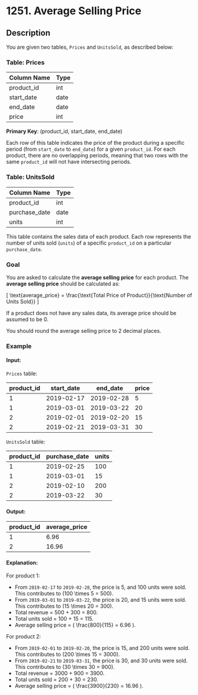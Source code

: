 # 1251. Average Selling Price

## Description

You are given two tables, `Prices` and `UnitsSold`, as described below:

### Table: Prices

| Column Name | Type |
| ----------- | ---- |
| product_id  | int  |
| start_date  | date |
| end_date    | date |
| price       | int  |

**Primary Key**: (product_id, start_date, end_date)

Each row of this table indicates the price of the product during a specific period (from `start_date` to `end_date`) for a given `product_id`. For each product, there are no overlapping periods, meaning that two rows with the same `product_id` will not have intersecting periods.

### Table: UnitsSold

| Column Name   | Type |
| ------------- | ---- |
| product_id    | int  |
| purchase_date | date |
| units         | int  |

This table contains the sales data of each product. Each row represents the number of units sold (`units`) of a specific `product_id` on a particular `purchase_date`.

### Goal

You are asked to calculate the **average selling price** for each product. The **average selling price** should be calculated as:

\[
\text{average_price} = \frac{\text{Total Price of Product}}{\text{Number of Units Sold}}
\]

If a product does not have any sales data, its average price should be assumed to be 0.

You should round the average selling price to 2 decimal places.

### Example

#### Input:

`Prices` table:

| product_id | start_date | end_date   | price |
| ---------- | ---------- | ---------- | ----- |
| 1          | 2019-02-17 | 2019-02-28 | 5     |
| 1          | 2019-03-01 | 2019-03-22 | 20    |
| 2          | 2019-02-01 | 2019-02-20 | 15    |
| 2          | 2019-02-21 | 2019-03-31 | 30    |

`UnitsSold` table:

| product_id | purchase_date | units |
| ---------- | ------------- | ----- |
| 1          | 2019-02-25    | 100   |
| 1          | 2019-03-01    | 15    |
| 2          | 2019-02-10    | 200   |
| 2          | 2019-03-22    | 30    |

#### Output:

| product_id | average_price |
| ---------- | ------------- |
| 1          | 6.96          |
| 2          | 16.96         |

#### Explanation:

For product 1:

- From `2019-02-17` to `2019-02-28`, the price is 5, and 100 units were sold. This contributes to \(100 \times 5 = 500\).
- From `2019-03-01` to `2019-03-22`, the price is 20, and 15 units were sold. This contributes to \(15 \times 20 = 300\).
- Total revenue = 500 + 300 = 800.
- Total units sold = 100 + 15 = 115.
- Average selling price = \( \frac{800}{115} = 6.96 \).

For product 2:

- From `2019-02-01` to `2019-02-20`, the price is 15, and 200 units were sold. This contributes to \(200 \times 15 = 3000\).
- From `2019-02-21` to `2019-03-31`, the price is 30, and 30 units were sold. This contributes to \(30 \times 30 = 900\).
- Total revenue = 3000 + 900 = 3900.
- Total units sold = 200 + 30 = 230.
- Average selling price = \( \frac{3900}{230} = 16.96 \).

